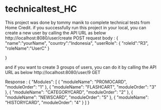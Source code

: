 # technicaltest_HC


This project was done by tommy manik to complete technical tests from Home Credit.
if you successfully run this project in your local, you can create a new user by calling the API URL as below
http://localhost:8080/user/create
POST
request body :
  {
	"name":"yourName",
	"country":"Indonesia",
	"userRole":
			{
				"roleId":"R3",
				"roleName":"UserC"
			}
			
}

and if you want to create 3 groups of users, you can do it by calling the API URL as below
http://localhost:8080/user/9
GET

Response :
{
    "Modules": [
        {
            "moduleName": "PROMOCARD",
            "moduleOrder": "1"
        },
        {
            "moduleName": "FLASHCART",
            "moduleOrder": "3"
        },
        {
            "moduleName": "CATEGORYCARD",
            "moduleOrder": "2"
        },
        {
            "moduleName": "NEWSCARD",
            "moduleOrder": "5"
        },
        {
            "moduleName": "HISTORYCARD",
            "moduleOrder": "4"
        }
    ]
}
